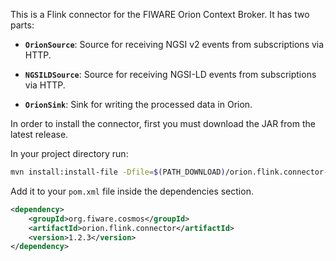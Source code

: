 This is a Flink connector for the FIWARE Orion Context Broker. It has two parts:

-   **`OrionSource`**: Source for receiving NGSI v2 events from subscriptions via HTTP.

-   **`NGSILDSource`**: Source for receiving NGSI-LD events from subscriptions via HTTP.

-   **`OrionSink`**: Sink for writing the processed data in Orion.

In order to install the connector, first you must download the JAR from the latest release.

In your project directory run:

```bash
mvn install:install-file -Dfile=$(PATH_DOWNLOAD)/orion.flink.connector-1.2.3.jar -DgroupId=org.fiware.cosmos -DartifactId=orion.flink.connector -Dversion=1.2.3 -Dpackaging=jar
```

Add it to your `pom.xml` file inside the dependencies section.

```xml
<dependency>
    <groupId>org.fiware.cosmos</groupId>
    <artifactId>orion.flink.connector</artifactId>
    <version>1.2.3</version>
</dependency>
```
